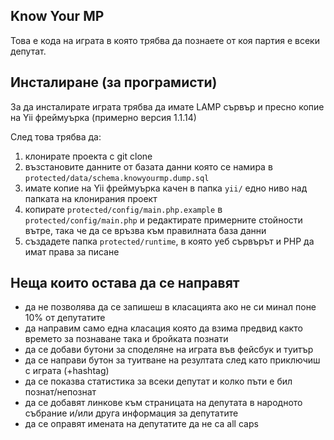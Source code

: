 ## Know Your MP

Това е кода на играта в която трябва да познаете от коя партия е всеки депутат.

## Инсталиране (за програмисти)

За да инсталирате играта трябва да имате LAMP сървър и пресно копие на Yii фреймуърка (примерно версия 1.1.14)

След това трябва да:

1. клонирате проекта с git clone
2. възстановите данните от базата данни която се намира в `protected/data/schema.knowyourmp.dump.sql`
3. имате копие на Yii фреймуърка качен в папка `yii/` едно ниво над папката на клонирания проект
4. копирате `protected/config/main.php.example` в `protected/config/main.php` и редактирате примерните стойности вътре, така че да се връзва към правилната база данни
5. създадете папка `protected/runtime`, в която уеб сървърът и PHP да имат права за писане

## Неща които остава да се направят

* да не позволява да се запишеш в класацията ако не си минал поне 10% от депутатите
* да направим само една класация която да взима предвид както времето за познаване така и бройката познати
* да се добави бутони за споделяне на играта във фейсбук и туитър
* да се направи бутон за туитване на резултата след като приключиш с играта (+hashtag)
* да се показва статистика за всеки депутат и колко пъти е бил познат/непознат
* да се добавят линкове към страницата на депутата в народното събрание и/или друга информация за депутатите
* да се оправят имената на депутатите да не са all caps
